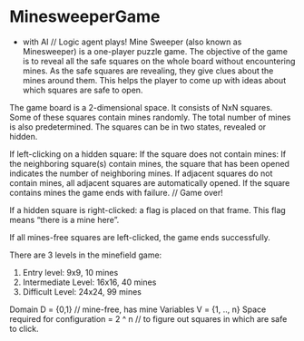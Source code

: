 # MinesweeperGame 
- with AI // Logic agent plays!
Mine Sweeper (also known as Minesweeper) is a one-player puzzle game. The objective of the game is to reveal all the safe squares on the whole board without encountering mines.
As the safe squares are revealing, they give clues about the mines around them. This helps the player to come up with ideas about which squares are safe to open. 

The game board is a 2-dimensional space. 
It consists of NxN squares. Some of these squares contain mines randomly. 
The total number of mines is also predetermined.
The squares can be in two states, revealed or hidden.

  If left-clicking on a hidden square:
    If the square does not contain mines:
      If the neighboring square(s) contain mines, the square that has been opened indicates the number of neighboring mines.
      If adjacent squares do not contain mines, all adjacent squares are automatically opened.
    If the square contains mines the game ends with failure. // Game over!

  If a hidden square is right-clicked: 
    a flag is placed on that frame. This flag means “there is a mine here”.
  
  If all mines-free squares are left-clicked, the game ends successfully.

There are 3 levels in the minefield game:
 1) Entry level: 9x9, 10 mines
 2) Intermediate Level: 16x16, 40 mines
 3) Difficult Level: 24x24, 99 mines

Domain D = {0,1} // mine-free, has mine 
Variables V = {1, .., n} 
Space required for configuration = 2 ^ n // to figure out squares in which are safe to click.



